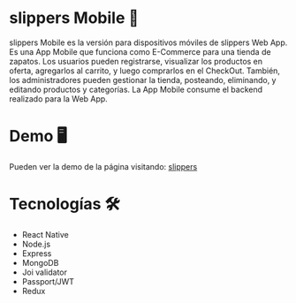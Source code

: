 # slippers Mobile 👞

slippers Mobile es la versión para dispositivos móviles de slippers Web App. Es una App Mobile que funciona 
como E-Commerce para una tienda de zapatos. Los usuarios pueden registrarse, visualizar los productos en oferta, agregarlos al carrito, y luego comprarlos en
el CheckOut. También, los administradores pueden gestionar la tienda, posteando, eliminando, y editando productos y categorías. 
La App Mobile consume el backend realizado para la Web App.

##

# Demo 🖥

Pueden ver la demo de la página visitando:  <a href="https://www.youtube.com/watch?v=bHJ1RM3k9zE" target="_blank">slippers</a> 
 
##

# Tecnologías 🛠

- React Native
- Node.js
- Express
- MongoDB
- Joi validator
- Passport/JWT
- Redux
